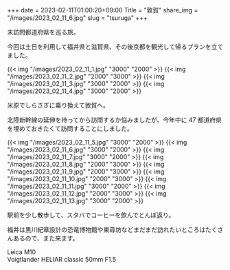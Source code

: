 +++
date  = 2023-02-11T01:00:20+09:00
Title = "敦賀"
share_img = "/images/2023_02_11_6.jpg"
slug = "tsuruga"
+++

未訪問都道府県を巡る旅。

今回は土日を利用して福井県と滋賀県、その後京都を観光して帰るプランを立てました。

{{< img "/images/2023_02_11_1.jpg" "3000" "2000" >}}
{{< img "/images/2023_02_11_2.jpg" "2000" "3000" >}}
{{< img "/images/2023_02_11_3.jpg" "3000" "2000" >}}
{{< img "/images/2023_02_11_4.jpg" "3000" "2000" >}}

米原でしらさぎに乗り換えて敦賀へ。

北陸新幹線の延伸を待ってから訪問するか悩みましたが、今年中に 47 都道府県を埋めておきたくて訪問することにしました。

{{< img "/images/2023_02_11_5.jpg" "3000" "2000" >}}
{{< img "/images/2023_02_11_6.jpg" "3000" "2000" >}}
{{< img "/images/2023_02_11_7.jpg" "3000" "2000" >}}
{{< img "/images/2023_02_11_8.jpg" "2000" "3000" >}}
{{< img "/images/2023_02_11_9.jpg" "2000" "3000" >}}
{{< img "/images/2023_02_11_10.jpg" "2000" "3000" >}}
{{< img "/images/2023_02_11_11.jpg" "3000" "2000" >}}
{{< img "/images/2023_02_11_12.jpg" "2000" "3000" >}}
{{< img "/images/2023_02_11_13.jpg" "3000" "2000" >}}

駅前を少し散歩して、スタバでコーヒーを飲んでとんぼ返り。

福井は黒川紀章設計の恐竜博物館や東尋坊などまだまだ訪れたいところはたくさんあるので、また来ます。

Leica M10<br>
Voigtlander HELIAR classic 50mm F1.5<br>
